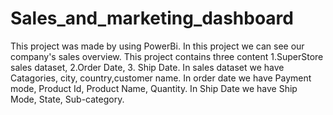 # Sales_and_marketing_dashboard
This project was made by using PowerBi.
In this project we can see our company's sales overview.
This project contains three content 1.SuperStore sales dataset, 2.Order Date, 3. Ship Date.
In sales dataset we have Catagories, city, country,customer name.
In order date we have Payment mode, Product Id, Product Name, Quantity.
In Ship Date we have Ship Mode, State, Sub-category.

